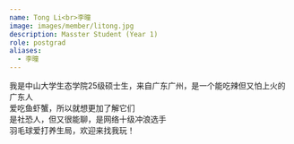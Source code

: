 ```yaml
---
name: Tong Li<br>李曈
image: images/member/litong.jpg
description: Masster Student (Year 1)
role: postgrad
aliases:
  - 李曈
---
```


<centre>
我是中山大学生态学院25级硕士生，来自广东广州，是一个能吃辣但又怕上火的广东人<br>
爱吃鱼虾蟹，所以就想更加了解它们<br>
是社恐人，但又很能聊，是网络十级冲浪选手<br>
羽毛球爱打养生局，欢迎来找我玩！
</centre>
